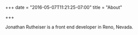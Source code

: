 +++
date = "2016-05-07T11:21:25-07:00"
title = "About"

+++

Jonathan Rutheiser is a front end developer in Reno, Nevada.

